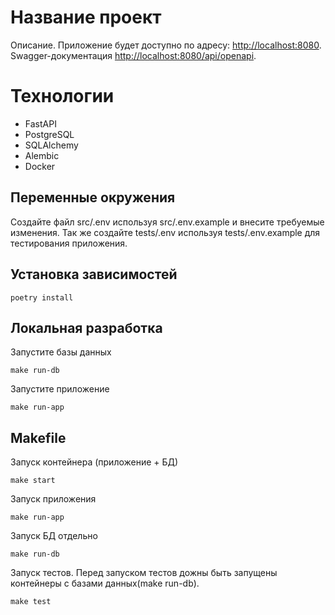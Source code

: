 # Название проект
Описание.
Приложение будет доступно по адресу: [http://localhost:8080](http://localhost:8080). Swagger-документация [http://localhost:8080/api/openapi](http://localhost:8080/api/openapi).

# Технологии
* FastAPI
* PostgreSQL
* SQLAlchemy
* Alembic
* Docker

## Переменные окружения
Создайте файл src/.env используя src/.env.example и внесите требуемые изменения.
Так же создайте tests/.env используя tests/.env.example для тестирования приложения.

## Установка зависимостей

```
poetry install
```

## Локальная разработка
Запустите базы данных
```
make run-db
```
Запустите приложение
```
make run-app
```

## Makefile

Запуск контейнера (приложение + БД)
```
make start
```

Запуск приложения
```
make run-app
```

Запуск БД отдельно
```
make run-db
```

Запуск тестов. Перед запуском тестов дожны быть запущены контейнеры с базами данных(make run-db).
```
make test
```